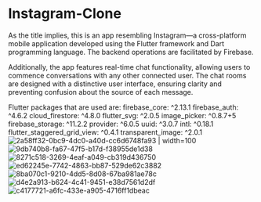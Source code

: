 # Instagram-Clone
 As the title implies, this is an app resembling Instagram—a cross-platform mobile application developed using the Flutter framework and Dart programming language. The backend operations are facilitated by Firebase.
 
 Additionally, the app features real-time chat functionality, allowing users to commence conversations with any other connected user. The chat rooms are designed with a distinctive user interface, ensuring clarity and preventing confusion about the source of each message.

 Flutter packages that are used are: 
  firebase_core: ^2.13.1
  firebase_auth: ^4.6.2
  cloud_firestore: ^4.8.0
  flutter_svg: ^2.0.5
  image_picker: ^0.8.7+5
  firebase_storage: ^11.2.2
  provider: ^6.0.5
  uuid: ^3.0.7
  intl: ^0.18.1
  flutter_staggered_grid_view: ^0.4.1
  transparent_image: ^2.0.1
![2a58ff32-0bc9-4dc0-a40d-cc6d6748fa93 | width=100](https://github.com/Dhruv-1312/Instagram-Clone/assets/117975448/b268931f-2056-4038-a11a-801fc39d75cf)
![9db740b8-fa67-47f5-b17d-f38955de1d38](https://github.com/Dhruv-1312/Instagram-Clone/assets/117975448/81829dad-e02a-4b33-9439-4816ca844cca)
![8271c518-3269-4eaf-a049-cb319d436750](https://github.com/Dhruv-1312/Instagram-Clone/assets/117975448/83d0e0c8-ace8-4899-916b-7a901230af63)
![ed62245e-7742-4863-bb87-529de62c3882](https://github.com/Dhruv-1312/Instagram-Clone/assets/117975448/6a7227b3-cb9a-4031-a7ac-77e2b283b42f)
![8ba070c1-9210-4dd5-8d08-67ba981ae78c](https://github.com/Dhruv-1312/Instagram-Clone/assets/117975448/b2b8de23-4f6a-4d0e-a3d8-66043dedb6ea)![d4e2a913-b624-4c41-9451-e38d7561d2df](https://github.com/Dhruv-1312/Instagram-Clone/assets/117975448/6d79d9b2-669e-4d3d-b2f6-014472c284b0)
![c4177721-a6fc-433e-a905-4716ff1dbeac](https://github.com/Dhruv-1312/Instagram-Clone/assets/117975448/9fd649ff-29a8-4b1f-b5bf-310d34255485)


